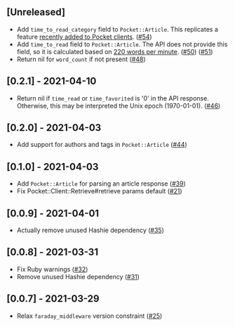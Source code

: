 ## [Unreleased]

- Add `time_to_read_category` field to `Pocket::Article`. This replicates a feature [recently added to Pocket clients](https://www.theverge.com/2021/3/12/22327497/pocket-app-sort-by-reading-time-work-commute). ([#54](https://github.com/turadg/pocket-ruby/pull/54))
- Add `time_to_read` field to `Pocket::Article`. The API does not provide this field, so it is calculated based on [220 words per minute](https://www.theverge.com/2021/3/12/22327497/pocket-app-sort-by-reading-time-work-commute). ([#50](https://github.com/turadg/pocket-ruby/pull/50)) ([#51](https://github.com/turadg/pocket-ruby/pull/51))
- Return nil for `word_count` if not present ([#48](https://github.com/turadg/pocket-ruby/pull/48))

## [0.2.1] - 2021-04-10

- Return nil if `time_read` or `time_favorited` is '0' in the API response. Otherwise, this may be interpreted the Unix epoch (1970-01-01). ([#46](https://github.com/turadg/pocket-ruby/pull/46))

## [0.2.0] - 2021-04-03

- Add support for authors and tags in `Pocket::Article` ([#44](https://github.com/turadg/pocket-ruby/pull/44))

## [0.1.0] - 2021-04-03

- Add `Pocket::Article` for parsing an article response ([#39](https://github.com/turadg/pocket-ruby/pull/39))
- Fix Pocket::Client::Retrieve#retrieve params default ([#21](https://github.com/turadg/pocket-ruby/pull/21))

## [0.0.9] - 2021-04-01

- Actually remove unused Hashie dependency ([#35](https://github.com/turadg/pocket-ruby/pull/35))

## [0.0.8] - 2021-03-31

- Fix Ruby warnings ([#32](https://github.com/turadg/pocket-ruby/pull/32))
- Remove unused Hashie dependency ([#31](https://github.com/turadg/pocket-ruby/pull/31))

## [0.0.7] - 2021-03-29

- Relax `faraday_middleware` version constraint ([#25](https://github.com/turadg/pocket-ruby/pull/25))
